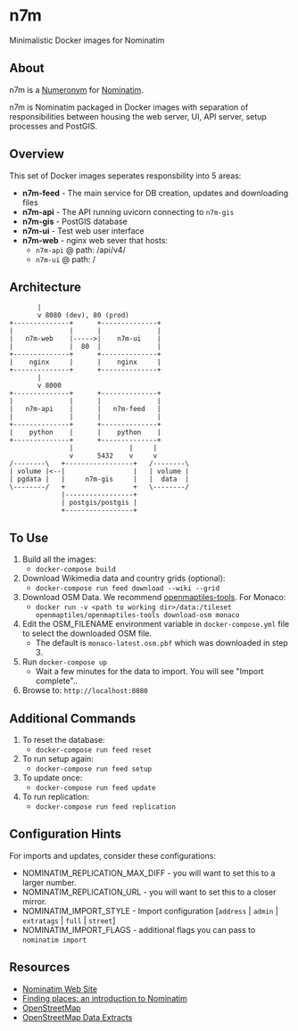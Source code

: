 # n7m
Minimalistic Docker images for Nominatim

## About
n7m is a [Numeronym](https://en.wikipedia.org/wiki/Numeronym) for [Nominatim](https://nominatim.org/).

n7m is Nominatim packaged in Docker images with separation of responsibilities between housing the web server, UI, API server, setup processes and PostGIS.

## Overview
This set of Docker images seperates responsbility into 5 areas:
* **n7m-feed** - The main service for DB creation, updates and downloading files
* **n7m-api** - The API running uvicorn connecting to `n7m-gis`
* **n7m-gis** - PostGIS database 
* **n7m-ui** - Test web user interface
* **n7m-web** - nginx web sever that hosts:
  * `n7m-api` @ path: /api/v4/
  * `n7m-ui` @ path: /

## Architecture
```
       |
       v 8080 (dev), 80 (prod)
+--------------+      +--------------+
|              |      |              |
|   n7m-web    |----->|    n7m-ui    |
|              |  80  |              |
+--------------+      +--------------+
|    nginx     |      |    nginx     |
+--------------+      +--------------+
       |
       v 8000
+--------------+      +--------------+
|              |      |              |
|   n7m-api    |      |   n7m-feed   |
|              |      |              |
+--------------+      +--------------+
|    python    |      |    python    |
+--------------+      +--------------+
               |              |     |
               v      5432    v     v
/--------\   +-----------------+   /--------\
| volume |<--|                 |   | volume |
| pgdata |   |     n7m-gis     |   |  data  |
\--------/   +                 +   \--------/
             |-----------------+
             | postgis/postgis |
             +-----------------+
```
## To Use
1. Build all the images:
   * `docker-compose build`
2. Download Wikimedia data and country grids (optional):
   * `docker-compose run feed download --wiki --grid`
3. Download OSM Data.  We recommend [openmaptiles-tools](https://github.com/openmaptiles/openmaptiles-tools).  For Monaco:
   * `docker run -v <path to working dir>/data:/tileset openmaptiles/openmaptiles-tools download-osm monaco`
4. Edit the OSM_FILENAME environment variable in `docker-compose.yml` file to select the downloaded OSM file.
   * The default is `monaco-latest.osm.pbf` which was downloaded in step 3.
5. Run `docker-compose up`
   * Wait a few minutes for the data to import.  You will see "Import complete"..
6. Browse to: `http://localhost:8080`

## Additional Commands
1. To reset the database:
   * `docker-compose run feed reset`
2. To run setup again:
   * `docker-compose run feed setup`
3. To update once:
   * `docker-compose run feed update`
4. To run replication:
   * `docker-compose run feed replication`

## Configuration Hints
For imports and updates, consider these configurations:
* NOMINATIM_REPLICATION_MAX_DIFF - you will want to set this to a larger number.
* NOMINATIM_REPLICATION_URL - you will want to set this to a closer mirror.
* NOMINATIM_IMPORT_STYLE - Import configuration [`address` | `admin` | `extratags` | `full` | `street`]
* NOMINATIM_IMPORT_FLAGS - additional flags you can pass to `nominatim import`

## Resources
* [Nominatim Web Site](https://nominatim.org/)
* [Finding places: an introduction to Nominatim](https://www.youtube.com/watch?v=Q4zgDWY8ng0)
* [OpenStreetMap](https://www.openstreetmap.org/about)
* [OpenStreetMap Data Extracts](http://download.geofabrik.de/)
